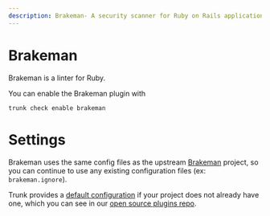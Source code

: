 ```yaml
---
description: Brakeman- A security scanner for Ruby on Rails applications
---
```


# Brakeman

Brakeman is a linter for Ruby.

You can enable the Brakeman plugin with

```shell
trunk check enable brakeman
```

# Settings

Brakeman uses the same config files as the 
upstream [Brakeman]() project, so you can continue to use any
existing configuration files (ex: `brakeman.ignore`).

Trunk provides a [default configuration](https://github.com/trunk-io/plugins/tree/main/linters/brakeman) if your project does not already have one,
which you can see in our [open source plugins repo](https://github.com/trunk-io/plugins/tree/main).
